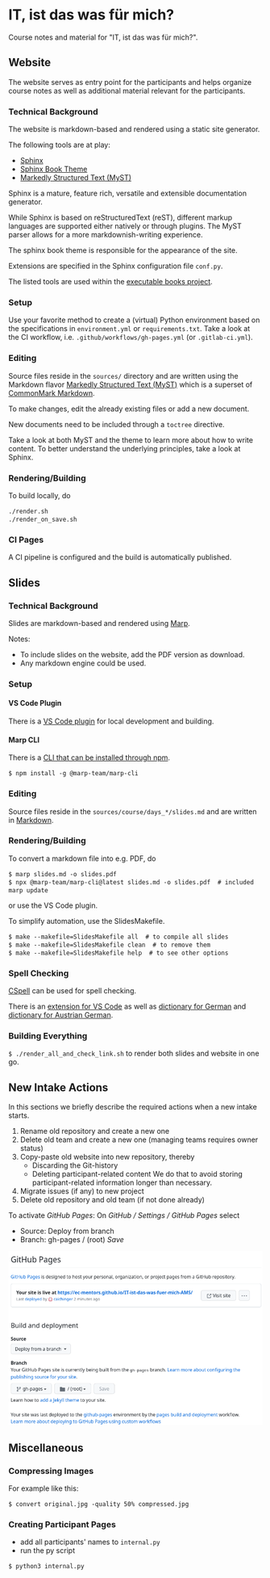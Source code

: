 # IT, ist das was für mich?

Course notes and material for "IT, ist das was für mich?".

## Website

The website serves as entry point for the participants and
helps organize course notes as well as additional material
relevant for the participants.

### Technical Background

The website is markdown-based and rendered using a static site generator.

The following tools are at play:

* [Sphinx](https://www.sphinx-doc.org/)
* [Sphinx Book Theme](https://sphinx-book-theme.readthedocs.io/)
* [Markedly Structured Text (MyST)](https://myst-parser.readthedocs.io/)

Sphinx is a mature, feature rich, versatile and extensible documentation generator.

While Sphinx is based on reStructuredText (reST), different markup languages are
supported either natively or through plugins.
The MyST parser allows for a more markdownish-writing experience.

The sphinx book theme is responsible for the appearance of the site.

Extensions are specified in the Sphinx configuration file `conf.py`.

The listed tools are used within the [executable books project](https://github.com/executablebooks).

### Setup

Use your favorite method to create a (virtual) Python environment
based on the specifications in `environment.yml` or `requirements.txt`.
Take a look at the CI workflow, i.e. `.github/workflows/gh-pages.yml` (or `.gitlab-ci.yml`).

### Editing

Source files reside in the `sources/` directory and are written using the
Markdown flavor [Markedly Structured Text (MyST)](https://myst-parser.readthedocs.io/en/latest/)
which is a superset of [CommonMark Markdown](https://commonmark.org/).

To make changes, edit the already existing files or add a new document.

New documents need to be included through a `toctree` directive.

Take a look at both MyST and the theme to learn more about how to write content.
To better understand the underlying principles, take a look at Sphinx.

### Rendering/Building

To build locally, do

```console
./render.sh
./render_on_save.sh
```

### CI Pages

A CI pipeline is configured and the build is automatically published.

## Slides

### Technical Background

Slides are markdown-based and rendered using [Marp](https://marp.app/).

Notes:

* To include slides on the website, add the PDF version as download.
* Any markdown engine could be used.

### Setup

#### VS Code Plugin

There is a [VS Code plugin](https://marketplace.visualstudio.com/items?itemName=marp-team.marp-vscode)
for local development and building.

#### Marp CLI

There is a [CLI that can be installed through npm](https://www.npmjs.com/package/@marp-team/marp-cli).

```console
$ npm install -g @marp-team/marp-cli
```

### Editing

Source files reside in the `sources/course/days_*/slides.md` and are written in
[Markdown](https://marpit.marp.app/markdown).

### Rendering/Building

To convert a markdown file into e.g. PDF, do

```console
$ marp slides.md -o slides.pdf
$ npx @marp-team/marp-cli@latest slides.md -o slides.pdf  # included marp update
```

or use the VS Code plugin.

To simplify automation, use the SlidesMakefile.

```console
$ make --makefile=SlidesMakefile all  # to compile all slides
$ make --makefile=SlidesMakefile clean  # to remove them
$ make --makefile=SlidesMakefile help  # to see other options
```

### Spell Checking

[CSpell](https://cspell.org/) can be used for spell checking.

There is an
[extension for VS Code](https://marketplace.visualstudio.com/items?itemName=streetsidesoftware.code-spell-checker)
as well as
[dictionary for German](https://marketplace.visualstudio.com/items?itemName=streetsidesoftware.code-spell-checker-german)
and
[dictionary for Austrian German](https://marketplace.visualstudio.com/items?itemName=streetsidesoftware.code-spell-checker-austrian-german).

### Building Everything

`$ ./render_all_and_check_link.sh` to render both slides and website in one go.

## New Intake Actions

In this sections we briefly describe the required actions when a new intake
starts.

1. Rename old repository and create a new one
1. Delete old team and create a new one (managing teams requires owner status)
1. Copy-paste old website into new repository, thereby
   * Discarding the Git-history
   * Deleting participant-related content
   We do that to avoid storing participant-related information
   longer than necessary.
1. Migrate issues (if any) to new project
1. Delete old repository and old team (if not done already)

To activate *GitHub Pages*:
On *GitHub / Settings / GitHub Pages* select

* Source: Deploy from branch
* Branch: gh-pages / (root) *Save*

![GitHub Repo Settings / Pages](.github/workflows/gh-pages-settings-screenshot.png)

## Miscellaneous

### Compressing Images

For example like this:

```console
$ convert original.jpg -quality 50% compressed.jpg
```

### Creating Participant Pages

* add all participants' names to ```internal.py```
* run the py script

```console
$ python3 internal.py
```
